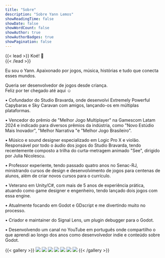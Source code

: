 ```yaml
---
title: "Sobre"
description: "Sobre Yann Lemos"
showReadingTime: false
showDate: false
showWordCount: false
showAuthor: true
showAuthorBadges: true
showPagination: false
---
```

{{< lead >}}
Koé! 👋<br>
{{< /lead >}}

Eu sou o Yann. Apaixonado por jogos, música, histórias e tudo que conecta esses mundos.

Queria ser desenvolvedor de jogos desde criança. 
<br>Feliz por ter chegado até aqui ☺️

• Cofundador do Studio Bravarda, onde desenvolvi Extremely Powerful Capybaras e Sky Caravan com amigos, lançando-os em múltiplas plataformas.

• Vencedor do prêmio de "Melhor Jogo Multiplayer" na Gamescom Latam 2024 e indicado para diversos prêmios da indústria, como "Novo Estúdio Mais Inovador", "Melhor Narrativa "e "Melhor Jogo Brasileiro".

• Músico e sound designer especializado em Logic Pro X e violão. Responsável por todo o áudio dos jogos do Studio Bravarda, tendo recentemente composto a trilha do curta-metragem animado "See", dirigido por Julia Nicolescu.

• Professor experiente, tendo passado quatro anos no Senac-RJ, ministrando cursos de design e desenvolvimento de jogos para centenas de alunos, além de criar novos cursos para o currículo.

• Veterano em Unity/C#, com mais de 5 anos de experiência prática, atuando como game designer e engenheiro, tendo lançado dois jogos com essa engine.

• Atualmente focando em Godot e GDscript e me divertindo muito no processo.

• Criador e maintainer do Signal Lens, um plugin debugger para o Godot.

• Desenvolvendo um canal no YouTube em português onde compartilho o que aprendi ao longo dos anos como desenvolvedor indie e conteúdo sobre Godot.

{{< gallery >}}
  <img src="/projects/extremely-powerful-capybaras/l1.png" class="grid-w50 md:grid-w33 xl:grid-w25" />
  <img src="/projects/sky-caravan/l1.png" class="grid-w50 md:grid-w33 xl:grid-w25" />
  <img src="/projects/sky-caravan/l2.png" class="grid-w50 md:grid-w33 xl:grid-w25" />
  <img src="/projects/sky-caravan/l3.png" class="grid-w50 md:grid-w33 xl:grid-w25" />
  <img src="/projects/sky-caravan/l4.png" class="grid-w50 md:grid-w33 xl:grid-w25" />
  <img src="/projects/terra-pulse/l1.png" class="grid-w50 md:grid-w33 xl:grid-w25" />
  <img src="/projects/see/l1.png" class="grid-w50 md:grid-w33 xl:grid-w25" />
{{< /gallery >}}